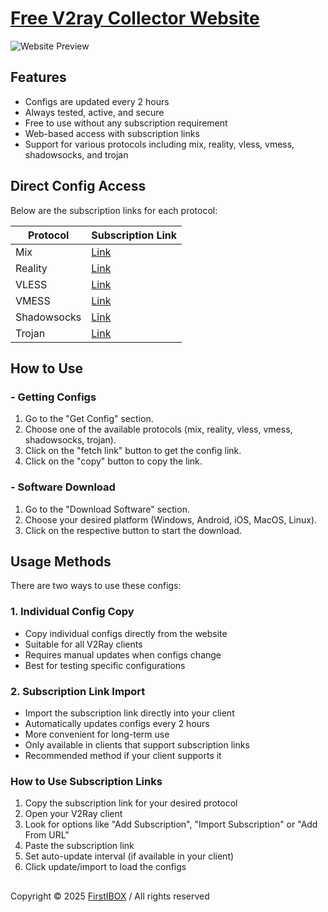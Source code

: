 # [Free V2ray Collector Website](https://free-v2ray-collector.glitch.me/)

![Website Preview](https://v2ray-collector.gt.tc/assets/websiteImg.png)

## Features

- Configs are updated every 2 hours
- Always tested, active, and secure
- Free to use without any subscription requirement
- Web-based access with subscription links
- Support for various protocols including mix, reality, vless, vmess, shadowsocks, and trojan

## Direct Config Access

Below are the subscription links for each protocol:

| Protocol    | Subscription Link                                                                          |
| ----------- | ------------------------------------------------------------------------------------------ |
| Mix         | [Link](https://raw.githubusercontent.com/iboxz/free-v2ray-collector/main/main/mix)         |
| Reality     | [Link](https://raw.githubusercontent.com/iboxz/free-v2ray-collector/main/main/reality)     |
| VLESS       | [Link](https://raw.githubusercontent.com/iboxz/free-v2ray-collector/main/main/vless)       |
| VMESS       | [Link](https://raw.githubusercontent.com/iboxz/free-v2ray-collector/main/main/vmess)       |
| Shadowsocks | [Link](https://raw.githubusercontent.com/iboxz/free-v2ray-collector/main/main/shadowsocks) |
| Trojan      | [Link](https://raw.githubusercontent.com/iboxz/free-v2ray-collector/main/main/trojan)      |

## How to Use

### - Getting Configs

1. Go to the "Get Config" section.
2. Choose one of the available protocols (mix, reality, vless, vmess, shadowsocks, trojan).
3. Click on the "fetch link" button to get the config link.
4. Click on the "copy" button to copy the link.

### - Software Download

1. Go to the "Download Software" section.
2. Choose your desired platform (Windows, Android, iOS, MacOS, Linux).
3. Click on the respective button to start the download.

## Usage Methods

There are two ways to use these configs:

### 1. Individual Config Copy

- Copy individual configs directly from the website
- Suitable for all V2Ray clients
- Requires manual updates when configs change
- Best for testing specific configurations

### 2. Subscription Link Import

- Import the subscription link directly into your client
- Automatically updates configs every 2 hours
- More convenient for long-term use
- Only available in clients that support subscription links
- Recommended method if your client supports it

### How to Use Subscription Links

1. Copy the subscription link for your desired protocol
2. Open your V2Ray client
3. Look for options like "Add Subscription", "Import Subscription" or "Add From URL"
4. Paste the subscription link
5. Set auto-update interval (if available in your client)
6. Click update/import to load the configs


##

Copyright © 2025 [FirstIBOX](http://firstibox.com/) / All rights reserved
